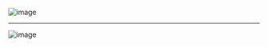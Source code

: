![image](https://github.com/MichaelOskin/AlgorithmsPatterns/assets/139218970/c5779986-0241-4daf-a863-ca6c1e388693)
***

![image](https://github.com/MichaelOskin/AlgorithmsPatterns/assets/139218970/e7ecfd7e-6f8d-4b6f-a159-ae307ce92716)

